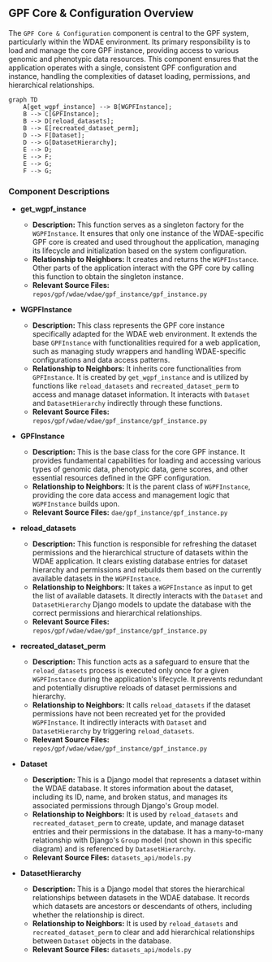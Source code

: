 ## GPF Core & Configuration Overview

The `GPF Core & Configuration` component is central to the GPF system, particularly within the WDAE environment. Its primary responsibility is to load and manage the core GPF instance, providing access to various genomic and phenotypic data resources. This component ensures that the application operates with a single, consistent GPF configuration and instance, handling the complexities of dataset loading, permissions, and hierarchical relationships.

```mermaid
graph TD
    A[get_wgpf_instance] --> B[WGPFInstance];
    B --> C[GPFInstance];
    B --> D[reload_datasets];
    B --> E[recreated_dataset_perm];
    D --> F[Dataset];
    D --> G[DatasetHierarchy];
    E --> D;
    E --> F;
    E --> G;
    F --> G;
```

### Component Descriptions

*   **get_wgpf_instance**
    *   **Description:** This function serves as a singleton factory for the `WGPFInstance`. It ensures that only one instance of the WDAE-specific GPF core is created and used throughout the application, managing its lifecycle and initialization based on the system configuration.
    *   **Relationship to Neighbors:** It creates and returns the `WGPFInstance`. Other parts of the application interact with the GPF core by calling this function to obtain the singleton instance.
    *   **Relevant Source Files:** `repos/gpf/wdae/wdae/gpf_instance/gpf_instance.py`

*   **WGPFInstance**
    *   **Description:** This class represents the GPF core instance specifically adapted for the WDAE web environment. It extends the base `GPFInstance` with functionalities required for a web application, such as managing study wrappers and handling WDAE-specific configurations and data access patterns.
    *   **Relationship to Neighbors:** It inherits core functionalities from `GPFInstance`. It is created by `get_wgpf_instance` and is utilized by functions like `reload_datasets` and `recreated_dataset_perm` to access and manage dataset information. It interacts with `Dataset` and `DatasetHierarchy` indirectly through these functions.
    *   **Relevant Source Files:** `repos/gpf/wdae/wdae/gpf_instance/gpf_instance.py`

*   **GPFInstance**
    *   **Description:** This is the base class for the core GPF instance. It provides fundamental capabilities for loading and accessing various types of genomic data, phenotypic data, gene scores, and other essential resources defined in the GPF configuration.
    *   **Relationship to Neighbors:** It is the parent class of `WGPFInstance`, providing the core data access and management logic that `WGPFInstance` builds upon.
    *   **Relevant Source Files:** `dae/gpf_instance/gpf_instance.py`

*   **reload_datasets**
    *   **Description:** This function is responsible for refreshing the dataset permissions and the hierarchical structure of datasets within the WDAE application. It clears existing database entries for dataset hierarchy and permissions and rebuilds them based on the currently available datasets in the `WGPFInstance`.
    *   **Relationship to Neighbors:** It takes a `WGPFInstance` as input to get the list of available datasets. It directly interacts with the `Dataset` and `DatasetHierarchy` Django models to update the database with the correct permissions and hierarchical relationships.
    *   **Relevant Source Files:** `repos/gpf/wdae/wdae/gpf_instance/gpf_instance.py`

*   **recreated_dataset_perm**
    *   **Description:** This function acts as a safeguard to ensure that the `reload_datasets` process is executed only once for a given `WGPFInstance` during the application's lifecycle. It prevents redundant and potentially disruptive reloads of dataset permissions and hierarchy.
    *   **Relationship to Neighbors:** It calls `reload_datasets` if the dataset permissions have not been recreated yet for the provided `WGPFInstance`. It indirectly interacts with `Dataset` and `DatasetHierarchy` by triggering `reload_datasets`.
    *   **Relevant Source Files:** `repos/gpf/wdae/wdae/gpf_instance/gpf_instance.py`

*   **Dataset**
    *   **Description:** This is a Django model that represents a dataset within the WDAE database. It stores information about the dataset, including its ID, name, and broken status, and manages its associated permissions through Django's Group model.
    *   **Relationship to Neighbors:** It is used by `reload_datasets` and `recreated_dataset_perm` to create, update, and manage dataset entries and their permissions in the database. It has a many-to-many relationship with Django's `Group` model (not shown in this specific diagram) and is referenced by `DatasetHierarchy`.
    *   **Relevant Source Files:** `datasets_api/models.py`

*   **DatasetHierarchy**
    *   **Description:** This is a Django model that stores the hierarchical relationships between datasets in the WDAE database. It records which datasets are ancestors or descendants of others, including whether the relationship is direct.
    *   **Relationship to Neighbors:** It is used by `reload_datasets` and `recreated_dataset_perm` to clear and add hierarchical relationships between `Dataset` objects in the database.
    *   **Relevant Source Files:** `datasets_api/models.py`
